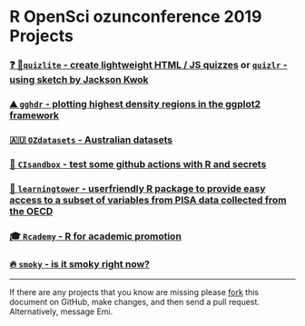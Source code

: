 # R OpenSci ozunconference 2019 Projects

###  [❓ 🙋`quizlite` - create lightweight HTML / JS quizzes](https://github.com/ropenscilabs/quizlite) or [`quizlr` - using sketch by Jackson Kwok](https://github.com/ropenscilabs/quizlr)
###  [⛰️ `gghdr` - plotting highest density regions in the ggplot2 framework](https://github.com/ropenscilabs/gghdr)
###  [🇦🇺 `OZdatasets` - Australian datasets](https://github.com/ropenscilabs/OZdatasets)
### [🥡 `CIsandbox` - test some github actions with R and secrets](https://github.com/ropenscilabs/CIsandbox)
### [🗼 `learningtower` - userfriendly R package to provide easy access to a subset of variables from PISA data collected from the OECD](https://github.com/ropenscilabs/learningtower)
### [🎓 `Rcademy` - R for academic promotion](https://github.com/ropenscilabs/Rcademy)
### [🔥 `smoky` - is it smoky right now?](https://github.com/ropenscilabs/smoky)

-----

If there are any projects that you know are missing please
[fork](https://github.com/ropensci/ozunconf19) this document on GitHub,
make changes, and then send a pull request. Alternatively, message Emi.

